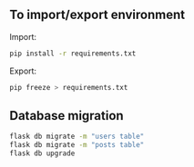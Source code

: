 ## To import/export environment
Import:
```bash
pip install -r requirements.txt
```
Export: 
```bash
pip freeze > requirements.txt
```

## Database migration
```bash
flask db migrate -m "users table"
flask db migrate -m "posts table"
flask db upgrade
```
